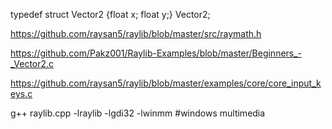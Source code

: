 typedef struct Vector2 {float x; float y;} Vector2;  
  
https://github.com/raysan5/raylib/blob/master/src/raymath.h  
  
https://github.com/Pakz001/Raylib-Examples/blob/master/Beginners_-_Vector2.c  
  
https://github.com/raysan5/raylib/blob/master/examples/core/core_input_keys.c  
  
g++ raylib.cpp -lraylib -lgdi32 -lwinmm #windows multimedia

